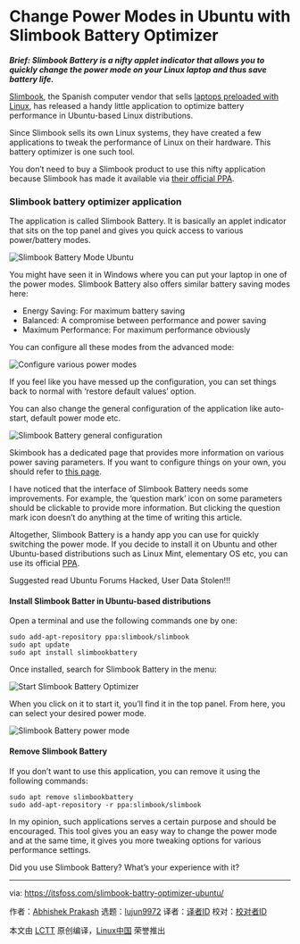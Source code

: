 [#]: collector: (lujun9972)
[#]: translator: ( )
[#]: reviewer: ( )
[#]: publisher: ( )
[#]: url: ( )
[#]: subject: (Change Power Modes in Ubuntu with Slimbook Battery Optimizer)
[#]: via: (https://itsfoss.com/slimbook-battry-optimizer-ubuntu/)
[#]: author: (Abhishek Prakash https://itsfoss.com/author/abhishek/)

Change Power Modes in Ubuntu with Slimbook Battery Optimizer
======

_**Brief: Slimbook Battery is a nifty applet indicator that allows you to quickly change the power mode on your Linux laptop and thus save battery life.**_

[Slimbook][1], the Spanish computer vendor that sells [laptops preloaded with Linux][2], has released a handy little application to optimize battery performance in Ubuntu-based Linux distributions.

Since Slimbook sells its own Linux systems, they have created a few applications to tweak the performance of Linux on their hardware. This battery optimizer is one such tool.

You don’t need to buy a Slimbook product to use this nifty application because Slimbook has made it available via [their official PPA][3].

### Slimbook battery optimizer application

The application is called Slimbook Battery. It is basically an applet indicator that sits on the top panel and gives you quick access to various power/battery modes.

![Slimbook Battery Mode Ubuntu][4]

You might have seen it in Windows where you can put your laptop in one of the power modes. Slimbook Battery also offers similar battery saving modes here:

  * Energy Saving: For maximum battery saving
  * Balanced: A compromise between performance and power saving
  * Maximum Performance: For maximum performance obviously



You can configure all these modes from the advanced mode:

![Configure various power modes][5]

If you feel like you have messed up the configuration, you can set things back to normal with ‘restore default values’ option.

You can also change the general configuration of the application like auto-start, default power mode etc.

![Slimbook Battery general configuration][6]

Skimbook has a dedicated page that provides more information on various power saving parameters. If you want to configure things on your own, you should refer to [this page][7].

I have noticed that the interface of Slimbook Battery needs some improvements. For example, the ‘question mark’ icon on some parameters should be clickable to provide more information. But clicking the question mark icon doesn’t do anything at the time of writing this article.

Altogether, Slimbook Battery is a handy app you can use for quickly switching the power mode. If you decide to install it on Ubuntu and other Ubuntu-based distributions such as Linux Mint, elementary OS etc, you can use its official [PPA][8].

[][9]

Suggested read Ubuntu Forums Hacked, User Data Stolen!!!

#### Install Slimbook Batter in Ubuntu-based distributions

Open a terminal and use the following commands one by one:

```
sudo add-apt-repository ppa:slimbook/slimbook
sudo apt update
sudo apt install slimbookbattery
```

Once installed, search for Slimbook Battery in the menu:

![Start Slimbook Battery Optimizer][10]

When you click on it to start it, you’ll find it in the top panel. From here, you can select your desired power mode.

![Slimbook Battery power mode][4]

#### Remove Slimbook Battery

If you don’t want to use this application, you can remove it using the following commands:

```
sudo apt remove slimbookbattery
sudo add-apt-repository -r ppa:slimbook/slimbook
```

In my opinion, such applications serves a certain purpose and should be encouraged. This tool gives you an easy way to change the power mode and at the same time, it gives you more tweaking options for various performance settings.

Did you use Slimbook Battery? What’s your experience with it?

--------------------------------------------------------------------------------

via: https://itsfoss.com/slimbook-battry-optimizer-ubuntu/

作者：[Abhishek Prakash][a]
选题：[lujun9972][b]
译者：[译者ID](https://github.com/译者ID)
校对：[校对者ID](https://github.com/校对者ID)

本文由 [LCTT](https://github.com/LCTT/TranslateProject) 原创编译，[Linux中国](https://linux.cn/) 荣誉推出

[a]: https://itsfoss.com/author/abhishek/
[b]: https://github.com/lujun9972
[1]: https://slimbook.es/en/
[2]: https://itsfoss.com/get-linux-laptops/
[3]: https://launchpad.net/~slimbook/+archive/ubuntu/slimbook
[4]: https://i1.wp.com/itsfoss.com/wp-content/uploads/2019/05/slimbook-battery-mode-ubuntu.jpg?resize=800%2C400&ssl=1
[5]: https://i0.wp.com/itsfoss.com/wp-content/uploads/2019/05/slimbook-battery-optimizer-2.jpg?ssl=1
[6]: https://i0.wp.com/itsfoss.com/wp-content/uploads/2019/05/slimbook-battery-optimizer-1.jpg?ssl=1
[7]: https://slimbook.es/en/tutoriales/aplicaciones-slimbook/398-slimbook-battery-3-application-for-optimize-battery-of-your-laptop
[8]: https://itsfoss.com/ppa-guide/
[9]: https://itsfoss.com/ubuntu-forums-hacked-again/
[10]: https://i1.wp.com/itsfoss.com/wp-content/uploads/2019/05/slimbook-battery-optimizer.jpg?ssl=1
